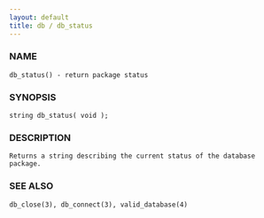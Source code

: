 ```yaml
---
layout: default
title: db / db_status
---
```


### NAME

    db_status() - return package status

### SYNOPSIS

    string db_status( void );

### DESCRIPTION

    Returns a string describing the current status of the database package.

### SEE ALSO

    db_close(3), db_connect(3), valid_database(4)
